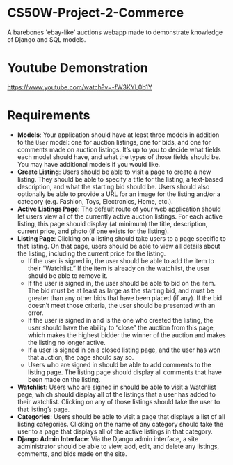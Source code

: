 # CS50W-Project-2-Commerce
A barebones 'ebay-like' auctions webapp made to demonstrate knowledge of Django and SQL models.

# Youtube Demonstration
https://www.youtube.com/watch?v=-fW3KYL0b1Y
# Requirements

*   **Models**: Your application should have at least three models in addition to the `User` model: one for auction listings, one for bids, and one for comments made on auction listings. It’s up to you to decide what fields each model should have, and what the types of those fields should be. You may have additional models if you would like.
*   **Create Listing**: Users should be able to visit a page to create a new listing. They should be able to specify a title for the listing, a text-based description, and what the starting bid should be. Users should also optionally be able to provide a URL for an image for the listing and/or a category (e.g. Fashion, Toys, Electronics, Home, etc.).
*   **Active Listings Page**: The default route of your web application should let users view all of the currently active auction listings. For each active listing, this page should display (at minimum) the title, description, current price, and photo (if one exists for the listing).
*   **Listing Page**: Clicking on a listing should take users to a page specific to that listing. On that page, users should be able to view all details about the listing, including the current price for the listing.
    *   If the user is signed in, the user should be able to add the item to their “Watchlist.” If the item is already on the watchlist, the user should be able to remove it.
    *   If the user is signed in, the user should be able to bid on the item. The bid must be at least as large as the starting bid, and must be greater than any other bids that have been placed (if any). If the bid doesn’t meet those criteria, the user should be presented with an error.
    *   If the user is signed in and is the one who created the listing, the user should have the ability to “close” the auction from this page, which makes the highest bidder the winner of the auction and makes the listing no longer active.
    *   If a user is signed in on a closed listing page, and the user has won that auction, the page should say so.
    *   Users who are signed in should be able to add comments to the listing page. The listing page should display all comments that have been made on the listing.
*   **Watchlist**: Users who are signed in should be able to visit a Watchlist page, which should display all of the listings that a user has added to their watchlist. Clicking on any of those listings should take the user to that listing’s page.
*   **Categories**: Users should be able to visit a page that displays a list of all listing categories. Clicking on the name of any category should take the user to a page that displays all of the active listings in that category.
*   **Django Admin Interface**: Via the Django admin interface, a site administrator should be able to view, add, edit, and delete any listings, comments, and bids made on the site.
